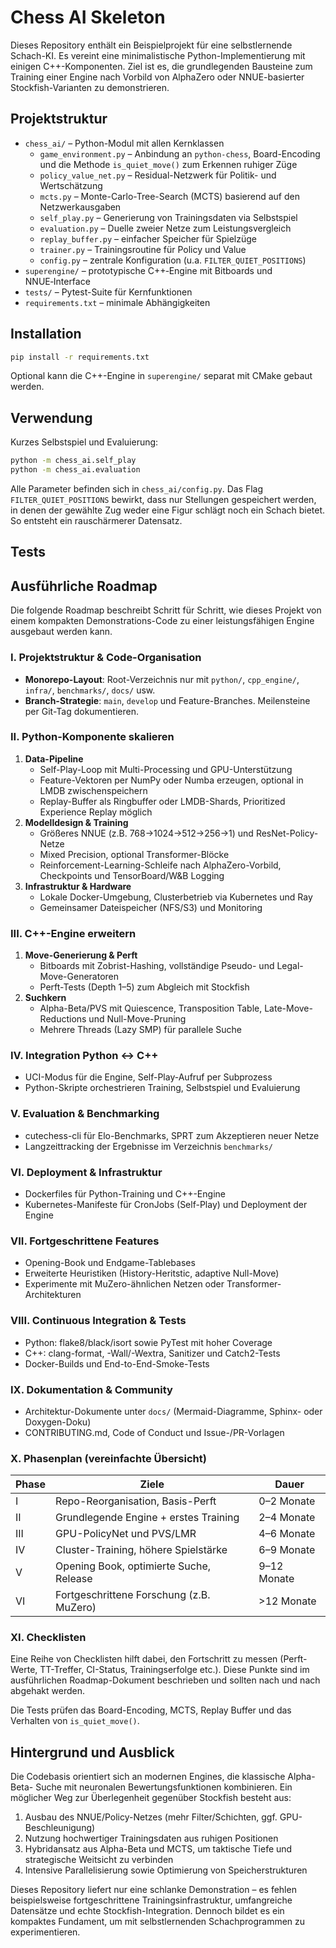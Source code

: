 # Chess AI Skeleton

Dieses Repository enthält ein Beispielprojekt für eine selbstlernende Schach-KI.
Es vereint eine minimalistische Python-Implementierung mit einigen
C++-Komponenten. Ziel ist es, die grundlegenden Bausteine zum Training einer
Engine nach Vorbild von AlphaZero oder NNUE-basierter Stockfish-Varianten zu
demonstrieren.

## Projektstruktur

* `chess_ai/` – Python-Modul mit allen Kernklassen
  * `game_environment.py` – Anbindung an `python-chess`, Board-Encoding und die
    Methode `is_quiet_move()` zum Erkennen ruhiger Züge
  * `policy_value_net.py` – Residual-Netzwerk für Politik- und Wertschätzung
  * `mcts.py` – Monte-Carlo-Tree-Search (MCTS) basierend auf den Netzwerkausgaben
  * `self_play.py` – Generierung von Trainingsdaten via Selbstspiel
  * `evaluation.py` – Duelle zweier Netze zum Leistungsvergleich
  * `replay_buffer.py` – einfacher Speicher für Spielzüge
  * `trainer.py` – Trainingsroutine für Policy und Value
  * `config.py` – zentrale Konfiguration (u.a. `FILTER_QUIET_POSITIONS`)
* `superengine/` – prototypische C++‑Engine mit Bitboards und NNUE‑Interface
* `tests/` – Pytest-Suite für Kernfunktionen
* `requirements.txt` – minimale Abhängigkeiten

## Installation

```bash
pip install -r requirements.txt
```

Optional kann die C++-Engine in `superengine/` separat mit CMake gebaut werden.

## Verwendung

Kurzes Selbstspiel und Evaluierung:

```bash
python -m chess_ai.self_play
python -m chess_ai.evaluation
```

Alle Parameter befinden sich in `chess_ai/config.py`. Das Flag
`FILTER_QUIET_POSITIONS` bewirkt, dass nur Stellungen gespeichert werden, in
denen der gewählte Zug weder eine Figur schlägt noch ein Schach bietet. So
entsteht ein rauschärmerer Datensatz.

## Tests





## Ausführliche Roadmap

Die folgende Roadmap beschreibt Schritt für Schritt, wie dieses Projekt von einem kompakten Demonstrations-Code zu einer leistungsfähigen Engine ausgebaut werden kann.

### I. Projektstruktur & Code-Organisation
- **Monorepo-Layout**: Root-Verzeichnis nur mit `python/`, `cpp_engine/`, `infra/`, `benchmarks/`, `docs/` usw.
- **Branch-Strategie**: `main`, `develop` und Feature-Branches. Meilensteine per Git-Tag dokumentieren.

### II. Python-Komponente skalieren
1. **Data-Pipeline**
   - Self-Play-Loop mit Multi-Processing und GPU-Unterstützung
   - Feature-Vektoren per NumPy oder Numba erzeugen, optional in LMDB zwischenspeichern
   - Replay-Buffer als Ringbuffer oder LMDB-Shards, Prioritized Experience Replay möglich
2. **Modelldesign & Training**
   - Größeres NNUE (z.B. 768→1024→512→256→1) und ResNet-Policy-Netze
   - Mixed Precision, optional Transformer-Blöcke
   - Reinforcement-Learning-Schleife nach AlphaZero-Vorbild, Checkpoints und TensorBoard/W&B Logging
3. **Infrastruktur & Hardware**
   - Lokale Docker-Umgebung, Clusterbetrieb via Kubernetes und Ray
   - Gemeinsamer Dateispeicher (NFS/S3) und Monitoring

### III. C++-Engine erweitern
1. **Move-Generierung & Perft**
   - Bitboards mit Zobrist-Hashing, vollständige Pseudo- und Legal-Move-Generatoren
   - Perft-Tests (Depth 1–5) zum Abgleich mit Stockfish
2. **Suchkern**
   - Alpha-Beta/PVS mit Quiescence, Transposition Table, Late-Move-Reductions und Null-Move-Pruning
   - Mehrere Threads (Lazy SMP) für parallele Suche

### IV. Integration Python ↔ C++
- UCI-Modus für die Engine, Self-Play-Aufruf per Subprozess
- Python-Skripte orchestrieren Training, Selbstspiel und Evaluierung

### V. Evaluation & Benchmarking
- cutechess-cli für Elo-Benchmarks, SPRT zum Akzeptieren neuer Netze
- Langzeittracking der Ergebnisse im Verzeichnis `benchmarks/`

### VI. Deployment & Infrastruktur
- Dockerfiles für Python-Training und C++-Engine
- Kubernetes-Manifeste für CronJobs (Self-Play) und Deployment der Engine

### VII. Fortgeschrittene Features
- Opening-Book und Endgame-Tablebases
- Erweiterte Heuristiken (History-Heritstic, adaptive Null-Move)
- Experimente mit MuZero-ähnlichen Netzen oder Transformer-Architekturen

### VIII. Continuous Integration & Tests
- Python: flake8/black/isort sowie PyTest mit hoher Coverage
- C++: clang-format, -Wall/-Wextra, Sanitizer und Catch2-Tests
- Docker-Builds und End-to-End-Smoke-Tests

### IX. Dokumentation & Community
- Architektur-Dokumente unter `docs/` (Mermaid-Diagramme, Sphinx- oder Doxygen-Doku)
- CONTRIBUTING.md, Code of Conduct und Issue-/PR-Vorlagen

### X. Phasenplan (vereinfachte Übersicht)
| Phase | Ziele | Dauer |
| ----- | ----- | ----- |
| I | Repo-Reorganisation, Basis-Perft | 0–2 Monate |
| II | Grundlegende Engine + erstes Training | 2–4 Monate |
| III | GPU-PolicyNet und PVS/LMR | 4–6 Monate |
| IV | Cluster-Training, höhere Spielstärke | 6–9 Monate |
| V | Opening Book, optimierte Suche, Release | 9–12 Monate |
| VI | Fortgeschrittene Forschung (z.B. MuZero) | >12 Monate |

### XI. Checklisten
Eine Reihe von Checklisten hilft dabei, den Fortschritt zu messen (Perft-Werte, TT-Treffer, CI-Status, Trainingserfolge etc.). Diese Punkte sind im ausführlichen Roadmap-Dokument beschrieben und sollten nach und nach abgehakt werden.

Die Tests prüfen das Board-Encoding, MCTS, Replay Buffer und das Verhalten von
`is_quiet_move()`.

## Hintergrund und Ausblick

Die Codebasis orientiert sich an modernen Engines, die klassische Alpha-Beta-
Suche mit neuronalen Bewertungsfunktionen kombinieren. Ein möglicher Weg zur
Überlegenheit gegenüber Stockfish besteht aus:

1. Ausbau des NNUE/Policy-Netzes (mehr Filter/Schichten, ggf. GPU-Beschleunigung)
2. Nutzung hochwertiger Trainingsdaten aus ruhigen Positionen
3. Hybridansatz aus Alpha-Beta und MCTS, um taktische Tiefe und strategische
   Weitsicht zu verbinden
4. Intensive Parallelisierung sowie Optimierung von Speicherstrukturen

Dieses Repository liefert nur eine schlanke Demonstration – es fehlen beispielsweise
fortgeschrittene Trainingsinfrastruktur, umfangreiche Datensätze und echte
Stockfish-Integration. Dennoch bildet es ein kompaktes Fundament, um mit
selbstlernenden Schachprogrammen zu experimentieren.
